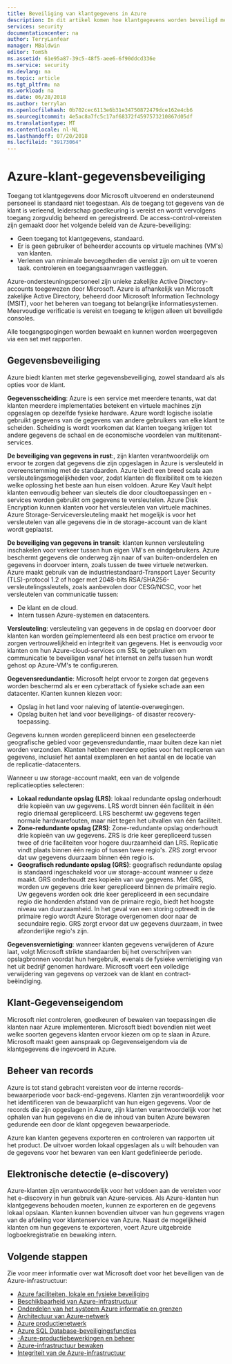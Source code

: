 ```yaml
---
title: Beveiliging van klantgegevens in Azure
description: In dit artikel komen hoe klantgegevens worden beveiligd met Azure.
services: security
documentationcenter: na
author: TerryLanfear
manager: MBaldwin
editor: TomSh
ms.assetid: 61e95a87-39c5-48f5-aee6-6f90ddcd336e
ms.service: security
ms.devlang: na
ms.topic: article
ms.tgt_pltfrm: na
ms.workload: na
ms.date: 06/28/2018
ms.author: terrylan
ms.openlocfilehash: 0b702cec6113e6b31e34750872479dce162e4cb6
ms.sourcegitcommit: 4e5ac8a7fc5c17af68372f4597573210867d05df
ms.translationtype: MT
ms.contentlocale: nl-NL
ms.lasthandoff: 07/20/2018
ms.locfileid: "39173064"
---
```

# <a name="azure-customer-data-protection"></a>Azure-klant-gegevensbeveiliging   
Toegang tot klantgegevens door Microsoft uitvoerend en ondersteunend personeel is standaard niet toegestaan. Als de toegang tot gegevens van de klant is verleend, leiderschap goedkeuring is vereist en wordt vervolgens toegang zorgvuldig beheerd en geregistreerd. De access-control-vereisten zijn gemaakt door het volgende beleid van de Azure-beveiliging:

- Geen toegang tot klantgegevens, standaard.
- Er is geen gebruiker of beheerder accounts op virtuele machines (VM's) van klanten.
- Verlenen van minimale bevoegdheden die vereist zijn om uit te voeren taak. controleren en toegangsaanvragen vastleggen.

Azure-ondersteuningspersoneel zijn unieke zakelijke Active Directory-accounts toegewezen door Microsoft. Azure is afhankelijk van Microsoft zakelijke Active Directory, beheerd door Microsoft Information Technology (MSIT), voor het beheren van toegang tot belangrijke informatiesystemen. Meervoudige verificatie is vereist en toegang te krijgen alleen uit beveiligde consoles.

Alle toegangspogingen worden bewaakt en kunnen worden weergegeven via een set met rapporten.

## <a name="data-protection"></a>Gegevensbeveiliging
Azure biedt klanten met sterke gegevensbeveiliging, zowel standaard als als opties voor de klant.

**Gegevensscheiding**: Azure is een service met meerdere tenants, wat dat klanten meerdere implementaties betekent en virtuele machines zijn opgeslagen op dezelfde fysieke hardware. Azure wordt logische isolatie gebruikt gegevens van de gegevens van andere gebruikers van elke klant te scheiden. Scheiding is wordt voorkomen dat klanten toegang krijgen tot andere gegevens de schaal en de economische voordelen van multitenant-services.

**De beveiliging van gegevens in rust**:, zijn klanten verantwoordelijk om ervoor te zorgen dat gegevens die zijn opgeslagen in Azure is versleuteld in overeenstemming met de standaarden. Azure biedt een breed scala aan versleutelingsmogelijkheden voor, zodat klanten de flexibiliteit om te kiezen welke oplossing het beste aan hun eisen voldoen. Azure Key Vault helpt klanten eenvoudig beheer van sleutels die door cloudtoepassingen en -services worden gebruikt om gegevens te versleutelen. Azure Disk Encryption kunnen klanten voor het versleutelen van virtuele machines. Azure Storage-Serviceversleuteling maakt het mogelijk is voor het versleutelen van alle gegevens die in de storage-account van de klant wordt geplaatst.

**De beveiliging van gegevens in transit**: klanten kunnen versleuteling inschakelen voor verkeer tussen hun eigen VM's en eindgebruikers. Azure beschermt gegevens die onderweg zijn naar of van buiten-onderdelen en gegevens in doorvoer intern, zoals tussen de twee virtuele netwerken. Azure maakt gebruik van de industriestandaard-Transport Layer Security (TLS)-protocol 1.2 of hoger met 2048-bits RSA/SHA256-versleutelingssleutels, zoals aanbevolen door CESG/NCSC, voor het versleutelen van communicatie tussen:

- De klant en de cloud.
- Intern tussen Azure-systemen en datacenters.

**Versleuteling**: versleuteling van gegevens in de opslag en doorvoer door klanten kan worden geïmplementeerd als een best practice om ervoor te zorgen vertrouwelijkheid en integriteit van gegevens. Het is eenvoudig voor klanten om hun Azure-cloud-services om SSL te gebruiken om communicatie te beveiligen vanaf het internet en zelfs tussen hun wordt gehost op Azure-VM's te configureren.

**Gegevensredundantie**: Microsoft helpt ervoor te zorgen dat gegevens worden beschermd als er een cyberattack of fysieke schade aan een datacenter. Klanten kunnen kiezen voor:

- Opslag in het land voor naleving of latentie-overwegingen.
- Opslag buiten het land voor beveiligings- of disaster recovery-toepassing.

Gegevens kunnen worden gerepliceerd binnen een geselecteerde geografische gebied voor gegevensredundantie, maar buiten deze kan niet worden verzonden. Klanten hebben meerdere opties voor het repliceren van gegevens, inclusief het aantal exemplaren en het aantal en de locatie van de replicatie-datacenters.

Wanneer u uw storage-account maakt, een van de volgende replicatieopties selecteren:

- **Lokaal redundante opslag (LRS)**: lokaal redundante opslag onderhoudt drie kopieën van uw gegevens. LRS wordt binnen één faciliteit in één regio driemaal gerepliceerd. LRS beschermt uw gegevens tegen normale hardwarefouten, maar niet tegen het uitvallen van één faciliteit.
- **Zone-redundante opslag (ZRS)**: Zone-redundante opslag onderhoudt drie kopieën van uw gegevens. ZRS is drie keer gerepliceerd tussen twee of drie faciliteiten voor hogere duurzaamheid dan LRS. Replicatie vindt plaats binnen één regio of tussen twee regio's. ZRS zorgt ervoor dat uw gegevens duurzaam binnen één regio is.
- **Geografisch redundante opslag (GRS)**: geografisch redundante opslag is standaard ingeschakeld voor uw storage-account wanneer u deze maakt. GRS onderhoudt zes kopieën van uw gegevens. Met GRS, worden uw gegevens drie keer gerepliceerd binnen de primaire regio. Uw gegevens worden ook drie keer gerepliceerd in een secundaire regio die honderden afstand van de primaire regio, biedt het hoogste niveau van duurzaamheid. In het geval van een storing optreedt in de primaire regio wordt Azure Storage overgenomen door naar de secundaire regio. GRS zorgt ervoor dat uw gegevens duurzaam, in twee afzonderlijke regio's zijn.

**Gegevensvernietiging**: wanneer klanten gegevens verwijderen of Azure laat, volgt Microsoft strikte standaarden bij het overschrijven van opslagbronnen voordat hun hergebruik, evenals de fysieke vernietiging van het uit bedrijf genomen hardware. Microsoft voert een volledige verwijdering van gegevens op verzoek van de klant en contract-beëindiging.

## <a name="customer-data-ownership"></a>Klant-Gegevenseigendom
Microsoft niet controleren, goedkeuren of bewaken van toepassingen die klanten naar Azure implementeren. Microsoft biedt bovendien niet weet welke soorten gegevens klanten ervoor kiezen om op te slaan in Azure. Microsoft maakt geen aanspraak op Gegevenseigendom via de klantgegevens die ingevoerd in Azure.

## <a name="records-management"></a>Beheer van records
Azure is tot stand gebracht vereisten voor de interne records-bewaarperiode voor back-end-gegevens. Klanten zijn verantwoordelijk voor het identificeren van de bewaarplicht van hun eigen gegevens. Voor de records die zijn opgeslagen in Azure, zijn klanten verantwoordelijk voor het ophalen van hun gegevens en die de inhoud van buiten Azure bewaren gedurende een door de klant opgegeven bewaarperiode.

Azure kan klanten gegevens exporteren en controleren van rapporten uit het product. De uitvoer worden lokaal opgeslagen als u wilt behouden van de gegevens voor het bewaren van een klant gedefinieerde periode.

## <a name="electronic-discovery-e-discovery"></a>Elektronische detectie (e-discovery)
Azure-klanten zijn verantwoordelijk voor het voldoen aan de vereisten voor het e-discovery in hun gebruik van Azure-services. Als Azure-klanten hun klantgegevens behouden moeten, kunnen ze exporteren en de gegevens lokaal opslaan. Klanten kunnen bovendien uitvoer van hun gegevens vragen van de afdeling voor klantenservice van Azure. Naast de mogelijkheid klanten om hun gegevens te exporteren, voert Azure uitgebreide logboekregistratie en bewaking intern.

## <a name="next-steps"></a>Volgende stappen
Zie voor meer informatie over wat Microsoft doet voor het beveiligen van de Azure-infrastructuur:

- [Azure faciliteiten, lokale en fysieke beveiliging](azure-physical-security.md)
- [Beschikbaarheid van Azure-infrastructuur](azure-infrastructure-availability.md)
- [Onderdelen van het systeem Azure informatie en grenzen](azure-infrastructure-components.md)
- [Architectuur van Azure-netwerk](azure-infrastructure-network.md)
- [Azure productienetwerk](azure-production-network.md)
- [Azure SQL Database-beveiligingsfuncties](azure-infrastructure-sql.md)
- [-Azure-productiebewerkingen en beheer](azure-infrastructure-operations.md)
- [Azure-infrastructuur bewaken](azure-infrastructure-monitoring.md)
- [Integriteit van de Azure-infrastructuur](azure-infrastructure-integrity.md)

